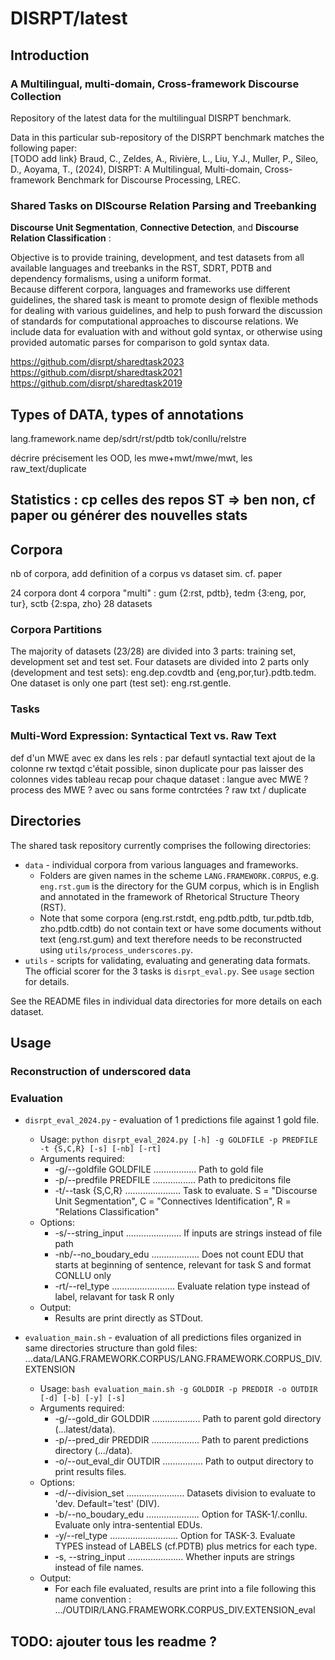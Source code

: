 # DISRPT/latest 
## Introduction
### A Multilingual, multi-domain, Cross-framework Discourse Collection
Repository of the latest data for the multilingual DISRPT benchmark.  

Data in this particular sub-repository of the DISRPT benchmark matches the following paper:  
[TODO add link} Braud, C., Zeldes, A., Rivière, L., Liu, Y.J., Muller, P., Sileo, D., Aoyama, T., (2024), DISRPT: A Multilingual, Multi-domain, Cross-framework Benchmark for Discourse Processing, LREC.  

### Shared Tasks on DIScourse Relation Parsing and Treebanking
**Discourse Unit Segmentation**, **Connective Detection**, and **Discourse Relation Classification** :  

Objective is to provide training, development, and test datasets from all available languages and treebanks in the RST, SDRT, PDTB and dependency formalisms, using a uniform format.  
Because different corpora, languages and frameworks use different guidelines, the shared task is meant to promote design of flexible methods for dealing with various guidelines, and help to push forward the discussion of standards for computational approaches to discourse relations. We include data for evaluation with and without gold syntax, or otherwise using provided automatic parses for comparison to gold syntax data.  

https://github.com/disrpt/sharedtask2023  
https://github.com/disrpt/sharedtask2021  
https://github.com/disrpt/sharedtask2019  
 
## Types of DATA, types of annotations
lang.framework.name
dep/sdrt/rst/pdtb
tok/conllu/relstre 

décrire précisement les OOD, les mwe+mwt/mwe/mwt, les raw_text/duplicate

## Statistics : cp celles des repos ST => ben non, cf paper ou générer des nouvelles stats

## Corpora
nb of corpora, add definition of a corpus vs dataset sim. cf. paper
<!--
 Regarding the number of datasets, we will make clearer the distinction between corpora (=one annotation project) and what is called here a dataset (=a combination of one language, one corpus, one framework). This distinction explains why the benchmark covers 24 corpora but 28 datasets (e.g. the TED Multilingual Discourse Bank (TED-MDB) is one original corpus, but covers several languages that are each regarded as a separate dataset for testing systems). 
-->
24 corpora dont 4 corpora "multi" : gum {2:rst, pdtb}, tedm {3:eng, por, tur}, sctb {2:spa, zho} 
28 datasets
### Corpora Partitions
The majority of datasets (23/28) are divided into 3 parts: training set, development set and test set.
Four datasets are divided into 2 parts only (development and test sets): eng.dep.covdtb and {eng,por,tur}.pdtb.tedm.
One dataset is only one part (test set): eng.rst.gentle.

### Tasks

### Multi-Word Expression: Syntactical Text vs. Raw Text
def d'un MWE avec ex
dans les rels : par defautl syntactial text 
ajout de la colonne rw textqd c'était possible, sinon duplicate pour pas laisser des colonnes vides
tableau recap pour chaque dataset : langue avec MWE ? process des MWE ? avec ou sans forme contrctées ? raw txt / duplicate


## Directories
The shared task repository currently comprises the following directories:

* `data` - individual corpora from various languages and frameworks.
    * Folders are given names in the scheme `LANG.FRAMEWORK.CORPUS`, e.g. `eng.rst.gum` is the directory for the GUM corpus, which is in English and annotated in the framework of Rhetorical Structure Theory (RST).
    * Note that some corpora (eng.rst.rstdt, eng.pdtb.pdtb, tur.pdtb.tdb, zho.pdtb.cdtb) do not contain text or have some documents without text (eng.rst.gum) and text therefore needs to be reconstructed using `utils/process_underscores.py`.
* `utils` - scripts for validating, evaluating and generating data formats. The official scorer for the 3 tasks is `disrpt_eval.py`. See `usage` section for details.

See the README files in individual data directories for more details on each dataset.


## Usage
### Reconstruction of underscored data






### Evaluation
* `disrpt_eval_2024.py` - evaluation of 1 predictions file against 1 gold file.
    * Usage: `python disrpt_eval_2024.py [-h] -g GOLDFILE -p PREDFILE -t {S,C,R} [-s] [-nb] [-rt]`
    * Arguments required: 
        * -g/--goldfile GOLDFILE ................. Path to gold file
        * -p/--predfile PREDFILE ................. Path to predicitons file
        * -t/--task {S,C,R} ...................... Task to evaluate. S = "Discourse Unit Segmentation", C = "Connectives Identification", R = "Relations Classification"
    * Options:
        * -s/--string_input ...................... If inputs are strings instead of file path
        * -nb/--no_boudary_edu ................... Does not count EDU that starts at beginning of sentence, relevant for task S and format CONLLU only
        * -rt/--rel_type ......................... Evaluate relation type instead of label, relavant for task R only
    * Output:
        * Results are print directly as STDout.



* `evaluation_main.sh` - evaluation of all predictions files organized in same directories structure than gold files: ...data/LANG.FRAMEWORK.CORPUS/LANG.FRAMEWORK.CORPUS_DIV.EXTENSION
    * Usage: `bash evaluation_main.sh -g GOLDDIR -p PREDDIR -o OUTDIR [-d] [-b] [-y] [-s]`
    * Arguments required:
        * -g/--gold_dir GOLDDIR ................... Path to parent gold directory (...latest/data).
        * -p/--pred_dir PREDDIR ................... Path to parent predictions directory (.../data).
        * -o/--out_eval_dir OUTDIR ................ Path to output directory to print results files.
    * Options:
        * -d/--division_set ....................... Datasets division to evaluate to 'dev. Default='test' (DIV).
        * -b/--no_boudary_edu ..................... Option for TASK-1/.conllu. Evaluate only intra-sentential EDUs.
        * -y/--rel_type ........................... Option for TASK-3. Evaluate TYPES instead of LABELS (cf.PDTB) plus metrics for each type.
        * -s, --string_input ...................... Whether inputs are strings instead of file names.
    * Output:
        * For each file evaluated, results are print into a file following this name convention : .../OUTDIR/LANG.FRAMEWORK.CORPUS_DIV.EXTENSION_eval


## TODO: ajouter tous les readme ?